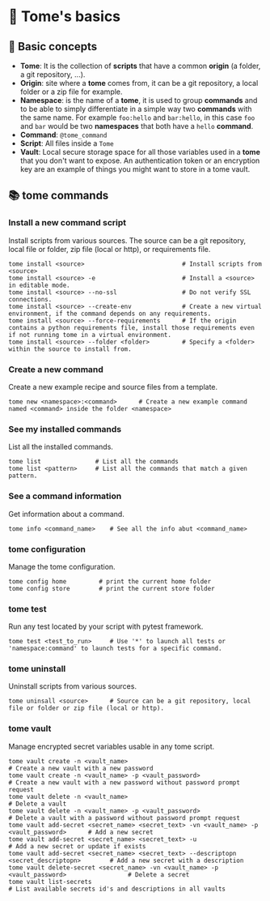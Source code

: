 # 📖 Tome's basics

## 📝 Basic concepts

- **Tome**: It is the collection of **scripts** that have a common **origin** (a folder, a git repository, ...).
- **Origin**: site where a **tome** comes from, it can be a git repository, a local folder or a zip file for example.
- **Namespace**: is the name of a **tome**, it is used to group **commands** and to be able to simply differentiate in a simple way two **commands** with the same name. For example `foo:hello` and `bar:hello`, in this case `foo` and `bar` would be two **namespaces** that both have a `hello` **command**.
- **Command**: `@tome_command`
- **Script**: All files inside a `Tome`
- **Vault**: Local secure storage space for all those variables used in a **tome** that you don't want to expose. An authentication token or an encryption key are an example of things you might want to store in a tome vault.

## 📚 tome commands

### Install a new command script

Install scripts from various sources. The source can be a git repository, local file or folder, zip file (local or http), or requirements file.

    tome install <source>                           # Install scripts from <source>
    tome install <source> -e                        # Install a <source> in editable mode.
    tome install <source> --no-ssl                  # Do not verify SSL connections.
    tome install <source> --create-env              # Create a new virtual environment, if the command depends on any requirements.
    tome install <source> --force-requirements      # If the origin contains a python requirements file, install those requirements even if not running tome in a virtual environment.
    tome install <source> --folder <folder>         # Specify a <folder> within the source to install from.

### Create a new command

Create a new example recipe and source files from a template.

    tome new <namespace>:<command>      # Create a new example command named <command> inside the folder <namespace>

### See my installed commands

List all the installed commands.

    tome list               # List all the commands
    tome list <pattern>     # List all the commands that match a given pattern.

### See a command information

Get information about a command.

    tome info <command_name>    # See all the info abut <command_name>

### tome configuration

Manage the tome configuration.

    tome config home         # print the current home folder
    tome config store        # print the current store folder

### tome test          

Run any test located by your script with pytest framework.

    tome test <test_to_run>     # Use '*' to launch all tests or 'namespace:command' to launch tests for a specific command.

### tome uninstall

Uninstall scripts from various sources.

    tome uninsall <source>      # Source can be a git repository, local file or folder or zip file (local or http).

### tome vault      

Manage encrypted secret variables usable in any tome script.

    tome vault create -n <vault_name>                                                           # Create a new vault with a new password
    tome vault create -n <vault_name> -p <vault_password>                                       # Create a new vault with a new password without password prompt request
    tome vault delete -n <vault_name>                                                           # Delete a vault
    tome vault delete -n <vault_name> -p <vault_password>                                       # Delete a vault with a password without password prompt request
    tome vault add-secret <secret_name> <secret_text> -vn <vault_name> -p <vault_password>      # Add a new secret 
    tome vault add-secret <secret_name> <secret_text> -u                                        # Add a new secret or update if exists
    tome vault add-secret <secret_name> <secret_text> --descriptopn <secret_descriptopn>        # Add a new secret with a description
    tome vault delete-secret <secret_name> -vn <vault_name> -p <vault_password>                 # Delete a secret
    tome vault list-secrets                                                                     # List available secrets id's and descriptions in all vaults